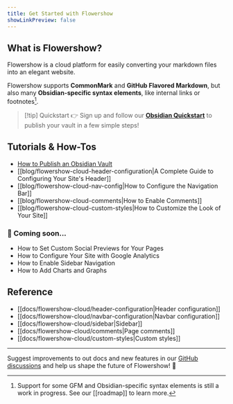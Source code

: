 ```yaml
---
title: Get Started with Flowershow
showLinkPreview: false
---
```


## What is Flowershow?

Flowershow is a cloud platform for easily converting your markdown files into an elegant website. 

Flowershow supports **CommonMark** and **GitHub Flavored Markdown**, but also many **Obsidian-specific syntax elements**, like internal links or footnotes[^1].
[^1]: Support for some GFM and Obsidian-specific syntax elements is still a work in progress. See our [[roadmap]] to learn more.

> [!tip] Quickstart
👉 Sign up and follow our **[Obsidian Quickstart](https://cloud.flowershow.app/obsidian-quickstart)** to publish your vault in a few simple steps!

## Tutorials & How-Tos

- [How to Publish an Obsidian Vault](https://cloud.flowershow.app/obsidian-quickstart)
- [[blog/flowershow-cloud-header-configuration|A Complete Guide to Configuring Your Site's Header]]
- [[blog/flowershow-cloud-nav-config|How to Configure the Navigation Bar]]
- [[blog/flowershow-cloud-comments|How to Enable Comments]]
- [[blog/flowershow-cloud-custom-styles|How to Customize the Look of Your Site]]

### 🚧 Coming soon...

- How to Set Custom Social Previews for Your Pages
- How to Configure Your Site with Google Analytics
- How to Enable Sidebar Navigation
- How to Add Charts and Graphs

## Reference

- [[docs/flowershow-cloud/header-configuration|Header configuration]]
- [[docs/flowershow-cloud/navbar-configuration|Navbar configuration]]
- [[docs/flowershow-cloud/sidebar|Sidebar]]
- [[docs/flowershow-cloud/comments|Page comments]]
- [[docs/flowershow-cloud/custom-styles|Custom styles]]

---

Suggest improvements to out docs and new features in our [GitHub discussions](https://github.com/orgs/flowershow/discussions) and help us shape the future of Flowershow! 💐
